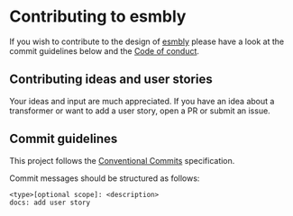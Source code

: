 # Contributing to esmbly
If you wish to contribute to the design of [esmbly](https://github.com/esmbly/esmbly) please have a look at the commit guidelines below and the [Code of conduct](CODE_OF_CONDUCT.md).

## Contributing ideas and user stories
Your ideas and input are much appreciated. If you have an idea about a transformer or want to add a user story, open a PR or submit an issue.  

## Commit guidelines
This project follows the [Conventional Commits](https://www.conventionalcommits.org/en/v1.0.0-beta.3/) specification.

Commit messages should be structured as follows:
```
<type>[optional scope]: <description>
docs: add user story
```
